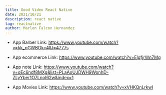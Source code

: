 ```yaml
---
title: Good Video React Native
date: 2021/10/21
description: react native
tag: reactnative
author: Marlon Falcon Hernandez
---
```


- App Barber
Link: https://www.youtube.com/watch?v=kk_pGWBOkc4&t=4777s

- App ecommerce
Link: https://www.youtube.com/watch?v=ElgfjrWn7Mg

- App note
Link: https://www.youtube.com/watch?v=oEc6ndf8MXg&list=PLaAoUJDWH9WonhD-ZLyYber1O7LnoI62w&index=1

- App Movies
Link: https://www.youtube.com/watch?v=xVHKQnLrkwI
